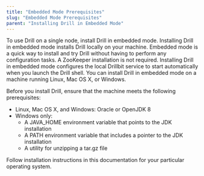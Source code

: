 ```yaml
---
title: "Embedded Mode Prerequisites"
slug: "Embedded Mode Prerequisites"
parent: "Installing Drill in Embedded Mode"
---
```

To use Drill on a single node, install Drill in embedded mode. Installing Drill in embedded mode installs Drill locally on your machine. Embedded mode is a quick way to install and try Drill without having to perform any configuration tasks. A ZooKeeper installation is not required. Installing Drill in embedded mode configures the local Drillbit service to start automatically when you launch the Drill shell. You can install Drill in embedded mode on a machine running Linux, Mac OS X, or Windows.

Before you install Drill, ensure that the machine meets the following prerequisites:

* Linux, Mac OS X, and Windows: Oracle or OpenJDK 8
* Windows only:
  * A JAVA_HOME environment variable that points to the JDK installation
  * A PATH environment variable that includes a pointer to the JDK installation
  * A utility for unzipping a tar.gz file

Follow installation instructions in this documentation for your particular operating system.
